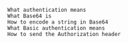 
    What authentication means
    What Base64 is
    How to encode a string in Base64
    What Basic authentication means
    How to send the Authorization header

